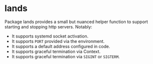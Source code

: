 # lands

Package lands provides a small but nuanced helper function to support starting
and stopping http servers. Notably:

- It supports systemd socket activation.
- It supports `PORT` provided via the environment.
- It supports a default address configured in code.
- It supports graceful termination via Context.
- It supports graceful termination via `SIGINT` or `SIGTERM`.
